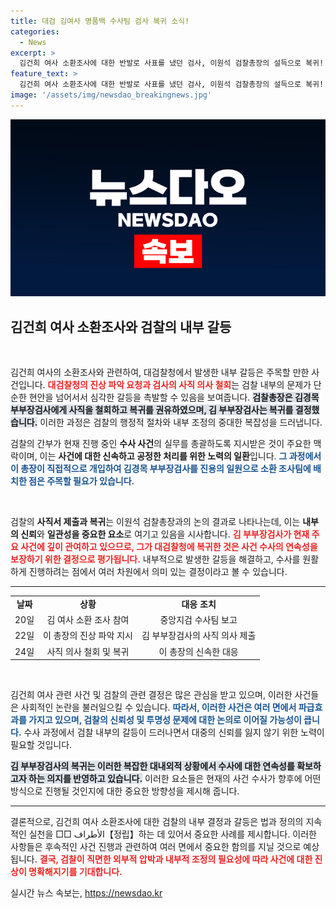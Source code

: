 ```yaml
---
title: 대검 김여사 명품백 수사팀 검사 복귀 소식!
categories:
  - News
excerpt: >
  김건희 여사 소환조사에 대한 반발로 사표를 냈던 검사, 이원석 검찰총장의 설득으로 복귀! 형사1부에 파견된 그는 명품 가방 수수 사건의 키맨으로 나선다. 현안 수사를 위한 복귀의 이면에는 어떤 진실이 숨겨져 있을까?
feature_text: >
  김건희 여사 소환조사에 대한 반발로 사표를 냈던 검사, 이원석 검찰총장의 설득으로 복귀! 형사1부에 파견된 그는 명품 가방 수수 사건의 키맨으로 나선다. 현안 수사를 위한 복귀의 이면에는 어떤 진실이 숨겨져 있을까?
image: '/assets/img/newsdao_breakingnews.jpg'
---
```


<p><img src="/assets/img/newsdao_breakingnews.jpg" alt="pcversion 속보" /></p>

<h2 data-ke-size="size26">김건희 여사 소환조사와 검찰의 내부 갈등</h2>

<p data-ke-size="size16">&nbsp;</p>

<p>김건희 여사의 소환조사와 관련하여, 대검찰청에서 발생한 내부 갈등은 주목할 만한 사건입니다. <b><span style="color: #ee2323;">대검찰청의 진상 파악 요청과 검사의 사직 의사 철회</span></b>는 검찰 내부의 문제가 단순한 현안을 넘어서서 심각한 갈등을 촉발할 수 있음을 보여줍니다. <b><span style="background-color: #21538527;">검찰총장은 김경목 부부장검사에게 사직을 철회하고 복귀를 권유하였으며, 김 부부장검사는 복귀를 결정했습니다.</span></b> 이러한 과정은 검찰의 행정적 절차와 내부 조정의 중대한 복잡성을 드러냅니다. </p>

<p>검찰의 간부가 현재 진행 중인 <strong>수사 사건</strong>의 실무를 총괄하도록 지시받은 것이 주요한 맥락이며, 이는 <strong>사건에 대한 신속하고 공정한 처리를 위한 노력의 일환</strong>입니다. <b><span style="color: #1a5490;">그 과정에서 이 총장이 직접적으로 개입하여 김경목 부부장검사를 진용의 일원으로 소환 조사팀에 배치한 점은 주목할 필요가 있습니다.</span></b> </p>

<p data-ke-size="size16">&nbsp;</p>

<p>검찰의 <strong>사직서 제출과 복귀</strong>는 이원석 검찰총장과의 논의 결과로 나타나는데, 이는 <strong>내부의 신뢰</strong>와 <strong>일관성을 중요한 요소</strong>로 여기고 있음을 시사합니다. <b><span style="color: #ee2323;">김 부부장검사가 현재 주요 사건에 깊이 관여하고 있으므로, 그가 대검찰청에 복귀한 것은 사건 수사의 연속성을 보장하기 위한 결정으로 평가됩니다.</span></b> 내부적으로 발생한 갈등을 해결하고, 수사를 원활하게 진행하려는 점에서 여러 차원에서 의미 있는 결정이라고 볼 수 있습니다. </p>

<hr>

<table style="border-collapse: collapse; width: 100%;">
<tr>
<td style="text-align: center; height: 17px;"><b>날짜</b></td>
<td style="text-align: center; height: 17px;"><b>상황</b></td>
<td style="text-align: center; height: 17px;"><b>대응 조치</b></td>
</tr>
<tr>
<td style="text-align: center; height: 17px;">20일</td>
<td style="text-align: center; height: 17px;">김 여사 소환 조사 참여</td>
<td style="text-align: center; height: 17px;">중앙지검 수사팀 보고</td>
</tr>
<tr>
<td style="text-align: center; height: 17px;">22일</td>
<td style="text-align: center; height: 17px;">이 총장의 진상 파악 지시</td>
<td style="text-align: center; height: 17px;">김 부부장검사의 사직 의사 제출</td>
</tr>
<tr>
<td style="text-align: center; height: 17px;">24일</td>
<td style="text-align: center; height: 17px;">사직 의사 철회 및 복귀</td>
<td style="text-align: center; height: 17px;">이 총장의 신속한 대응</td>
</tr>
</table>

<p data-ke-size="size16">&nbsp;</p>

<p>김건희 여사 관련 사건 및 검찰의 관련 결정은 많은 관심을 받고 있으며, 이러한 사건들은 사회적인 논란을 불러일으킬 수 있습니다. <b><span style="color: #1a5490;">따라서, 이러한 사건은 여러 면에서 파급효과를 가지고 있으며, 검찰의 <strong>신뢰성</strong> 및 <strong>투명성</strong> 문제에 대한 논의로 이어질 가능성이 큽니다.</span></b> 수사 과정에서 검찰 내부의 갈등이 드러나면서 대중의 신뢰를 잃지 않기 위한 노력이 필요할 것입니다. </p>

<p><b><span style="background-color: #21538527;">김 부부장검사의 복귀는 이러한 복잡한 대내외적 상황에서 수사에 대한 <strong>연속성</strong>를 확보하고자 하는 의지를 반영하고 있습니다.</span></b> 이러한 요소들은 현재의 사건 수사가 향후에 어떤 방식으로 진행될 것인지에 대한 중요한 방향성을 제시해 줍니다. </p>

<hr>

<p>결론적으로, 김건희 여사 소환조사에 대한 검찰의 내부 결정과 갈등은 법과 정의의 지속적인 실천을 □□ الأطراف【정립】하는 데 있어서 중요한 사례를 제시합니다. 이러한 사항들은 후속적인 사건 진행과 관련하여 여러 면에서 중요한 함의를 지닐 것으로 예상됩니다. <b><span style="color: #ee2323;">결국, 검찰이 직면한 외부적 압박과 내부적 조정의 필요성에 따라 사건에 대한 진상이 명확해지기를 기대합니다.</span></b></p>
실시간 뉴스 속보는, <a href="https://newsdao.kr" rel="dofollow">https://newsdao.kr</a>


